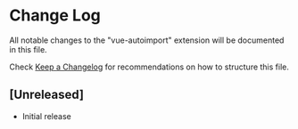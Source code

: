 # Change Log

All notable changes to the "vue-autoimport" extension will be documented in this file.

Check [Keep a Changelog](http://keepachangelog.com/) for recommendations on how to structure this file.

## [Unreleased]

- Initial release